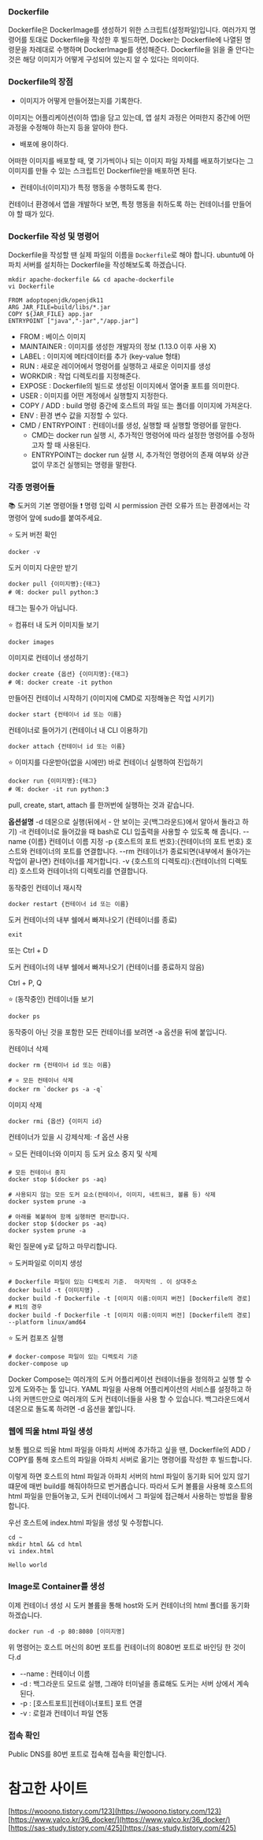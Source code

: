 ### Dockerfile

Dockerfile은 DockerImage를 생성하기 위한 스크립트(설정파일)입니다. 여러가지 명령어를 토대로 Dockerfile을 작성한 후 빌드하면, Docker는 Dockerfile에 나열된 명령문을 차례대로 수행하며 DockerImage를 생성해준다.
Dockerfile을 읽을 줄 안다는 것은 해당 이미지가 어떻게 구성되어 있는지 알 수 있다는 의미이다.

### Dockerfile의 장점

- 이미지가 어떻게 만들어졌는지를 기록한다.

이미지는 어플리케이션(이하 앱)을 담고 있는데, 앱 설치 과정은 어떠한지 중간에 어떤 과정을 수정해야 하는지 등을 알아야 한다.

- 배포에 용이하다.

어떠한 이미지를 배포할 때, 몇 기가씩이나 되는 이미지 파일 자체를 배포하기보다는 그 이미지를 만들 수 있는 스크립트인 Dockerfile만을 배포하면 된다.

- 컨테이너(이미지)가 특정 행동을 수행하도록 한다.

컨테이너 환경에서 앱을 개발하다 보면, 특정 행동을 취하도록 하는 컨테이너를 만들어야 할 때가 있다.

### Dockerfile 작성 및 명령어

Dockerfile을 작성할 땐 실제 파일의 이름을 `Dockerfile`로 해야 합니다.
ubuntu에 아파치 서버를 설치하는 Dockerfile을 작성해보도록 하겠습니다.

```shell
mkdir apache-dockerfile && cd apache-dockerfile
vi Dockerfile
```

```shell
FROM adoptopenjdk/openjdk11
ARG JAR_FILE=build/libs/*.jar
COPY ${JAR_FILE} app.jar
ENTRYPOINT ["java","-jar","/app.jar"]
```

- FROM : 베이스 이미지
- MAINTAINER : 이미지를 생성한 개발자의 정보 (1.13.0 이후 사용 X)
- LABEL : 이미지에 메타데이터를 추가 (key-value 형태)
- RUN : 새로운 레이어에서 명령어를 실행하고 새로운 이미지를 생성
- WORKDIR : 작업 디렉토리를 지정해준다.
- EXPOSE : Dockerfile의 빌드로 생성된 이미지에서 열어줄 포트를 의미한다.
- USER : 이미지를 어떤 계정에서 실행할지 지정한다.
- COPY / ADD : build 명령 중간에 호스트의 파일 또는 폴더를 이미지에 가져온다.
- ENV : 환경 변수 값을 지정할 수 있다.
- CMD / ENTRYPOINT : 컨테이너를 생성, 실행할 때 실행할 명령어를 말한다.
  - CMD는 docker run 실행 시, 추가적인 명령어에 따라 설정한 명령어를 수정하고자 할 때 사용된다.
  - ENTRYPOINT는 docker run 실행 시, 추가적인 명령어의 존재 여부와 상관 없이 무조건 실행되는 명령을 말한다.

### 각종 명령어들

📚 도커의 기본 명령어들
❗️ 명령 입력 시 permission 관련 오류가 뜨는 환경에서는 각 명령어 앞에 sudo를 붙여주세요.

⭐️ 도커 버전 확인

```shell
docker -v
```

도커 이미지 다운만 받기

```shell
docker pull {이미지명}:{태그}
# 예: docker pull python:3
```

태그는 필수가 아닙니다.

⭐️ 컴퓨터 내 도커 이미지들 보기

```shell
docker images
```

이미지로 컨테이너 생성하기

```shell
docker create {옵션} {이미지명}:{태그}
# 예: docker create -it python
```

만들어진 컨테이너 시작하기 (이미지에 CMD로 지정해놓은 작업 시키기)

```shell
docker start {컨테이너 id 또는 이름}
```

컨테이너로 들어가기 (컨테이너 내 CLI 이용하기)

```shell
docker attach {컨테이너 id 또는 이름}
```

⭐️ 이미지를 다운받아(없을 시에만) 바로 컨테이너 실행하여 진입하기

```shell
docker run {이미지명}:{태그}
# 예: docker -it run python:3
```

pull, create, start, attach 를 한꺼번에 실행하는 것과 같습니다.

**옵션설명**
-d 데몬으로 실행(뒤에서 - 안 보이는 곳(백그라운드)에서 알아서 돌라고 하기)
-it 컨테이너로 들어갔을 때 bash로 CLI 입출력을 사용할 수 있도록 해 줍니다.
--name {이름} 컨테이너 이름 지정
-p {호스트의 포트 번호}:{컨테이너의 포트 번호} 호스트와 컨테이너의 포트를 연결합니다.
--rm 컨테이너가 종료되면{내부에서 돌아가는 작업이 끝나면} 컨테이너를 제거합니다.
-v {호스트의 디렉토리}:{컨테이너의 디렉토리} 호스트와 컨테이너의 디렉토리를 연결합니다.

동작중인 컨테이너 재시작

```shell
docker restart {컨테이너 id 또는 이름}
```

도커 컨테이너의 내부 쉘에서 빠져나오기 (컨테이너를 종료)

```shell
exit
```

또는 Ctrl + D

도커 컨테이너의 내부 쉘에서 빠져나오기 (컨테이너를 종료하지 않음)

Ctrl + P, Q

⭐️ (동작중인) 컨테이너들 보기

```shell
docker ps
```

동작중이 아닌 것을 포함한 모든 컨테이너를 보려면 -a 옵션을 뒤에 붙입니다.

컨테이너 삭제

```shell
docker rm {컨테이너 id 또는 이름}

# ⭐️ 모든 컨테이너 삭제
docker rm `docker ps -a -q`
```

이미지 삭제

```shell
docker rmi {옵션} {이미지 id}
```

컨테이너가 있을 시 강제삭제: -f 옵션 사용

⭐️ 모든 컨테이너와 이미지 등 도커 요소 중지 및 삭제

```shell
# 모든 컨테이너 중지
docker stop $(docker ps -aq)

# 사용되지 않는 모든 도커 요소(컨테이너, 이미지, 네트워크, 볼륨 등) 삭제
docker system prune -a
```

```shell
# 아래를 복붙하여 함께 실행하면 편리합니다.
docker stop $(docker ps -aq)
docker system prune -a
```

확인 질문에 y로 답하고 마무리합니다.

⭐️ 도커파일로 이미지 생성

```shell
# Dockerfile 파일이 있는 디렉토리 기준.  마지막의 . 이 상대주소
docker build -t {이미지명} .
docker build -f Dockerfile -t [이미지 이름:이미지 버전] [Dockerfile의 경로]
# M1의 경우
docker build -f Dockerfile -t [이미지 이름:이미지 버전] [Dockerfile의 경로] --platform linux/amd64
```

⭐️ 도커 컴포즈 실행

```shell
# docker-compose 파일이 있는 디렉토리 기준
docker-compose up
```

Docker Compose는 여러개의 도커 어플리케이션 컨테이너들을 정의하고 실행 할 수 있게 도와주는 툴 입니다. YAML 파일을 사용해 어플리케이션의 서비스를 설정하고 하나의 커맨드만으로 여러개의 도커 컨테이너들을 사용 할 수 있습니다.
백그라운드에서 데몬으로 돌도록 하려면 -d 옵션을 붙입니다.

### 웹에 띄울 html 파일 생성

보통 웹으로 띄울 html 파일을 아파치 서버에 추가하고 싶을 땐, Dockerfile의 ADD / COPY를 통해 호스트의 파일을 아파치 서버로 옮기는 명령어를 작성한 후 빌드합니다.

이렇게 하면 호스트의 html 파일과 아파치 서버의 html 파일이 동기화 되어 있지 않기 떄문에 매번 build를 해줘야하므로 번거롭습니다. 따라서 도커 볼륨을 사용해 호스트의 html 파일을 만들어놓고, 도커 컨테이너에서 그 파일에 접근해서 사용하는 방법을 활용합니다.

우선 호스트에 index.html 파일을 생성 및 수정합니다.

```shell
cd ~
mkdir html && cd html
vi index.html
```

```shell
Hello world
```

### Image로 Container를 생성

이제 컨테이너 생성 시 도커 볼륨을 통해 host와 도커 컨테이너의 html 폴더를 동기화 하겠습니다.

```shell
docker run -d -p 80:8080 [이미지명]
```

위 명령어는 호스트 머신의 80번 포트를 컨테이너의 8080번 포트로 바인딩 한 것이다.d

- --name : 컨테이너 이름
- -d : 백그라운드 모드로 실행, 그래야 터미널을 종료해도 도커는 서버 상에서 계속 된다.
- -p : [호스트포트][컨테이너포트] 포트 연결
- -v : 로컬과 컨테이너 파일 연동

### 접속 확인

Public DNS를 80번 포트로 접속해 접속을 확인합니다.

# 참고한 사이트

[https://wooono.tistory.com/123](https://wooono.tistory.com/123)
[https://www.yalco.kr/36_docker/](https://www.yalco.kr/36_docker/)
[https://sas-study.tistory.com/425](https://sas-study.tistory.com/425)
